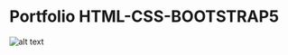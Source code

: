 # Portfolio HTML-CSS-BOOTSTRAP5

![alt text](https://sksinn.com/uploads/slider/Untitled%20design%20(2).gif?raw=true)


